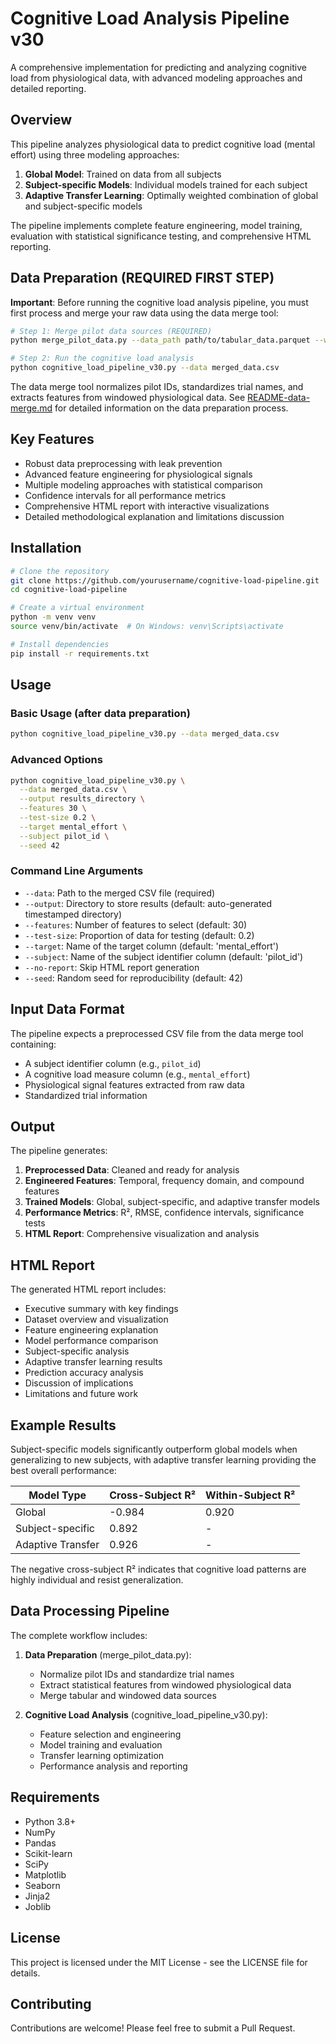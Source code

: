 # Cognitive Load Analysis Pipeline v30

A comprehensive implementation for predicting and analyzing cognitive load from physiological data, with advanced modeling approaches and detailed reporting.

## Overview

This pipeline analyzes physiological data to predict cognitive load (mental effort) using three modeling approaches:

1. **Global Model**: Trained on data from all subjects
2. **Subject-specific Models**: Individual models trained for each subject
3. **Adaptive Transfer Learning**: Optimally weighted combination of global and subject-specific models

The pipeline implements complete feature engineering, model training, evaluation with statistical significance testing, and comprehensive HTML reporting.

## Data Preparation (REQUIRED FIRST STEP)

**Important**: Before running the cognitive load analysis pipeline, you must first process and merge your raw data using the data merge tool:

```bash
# Step 1: Merge pilot data sources (REQUIRED)
python merge_pilot_data.py --data_path path/to/tabular_data.parquet --windowed_data_dir path/to/json_files/

# Step 2: Run the cognitive load analysis
python cognitive_load_pipeline_v30.py --data merged_data.csv
```

The data merge tool normalizes pilot IDs, standardizes trial names, and extracts features from windowed physiological data. See [README-data-merge.md](README-data-merge.md) for detailed information on the data preparation process.

## Key Features

- Robust data preprocessing with leak prevention
- Advanced feature engineering for physiological signals
- Multiple modeling approaches with statistical comparison
- Confidence intervals for all performance metrics
- Comprehensive HTML report with interactive visualizations
- Detailed methodological explanation and limitations discussion

## Installation

```bash
# Clone the repository
git clone https://github.com/yourusername/cognitive-load-pipeline.git
cd cognitive-load-pipeline

# Create a virtual environment
python -m venv venv
source venv/bin/activate  # On Windows: venv\Scripts\activate

# Install dependencies
pip install -r requirements.txt
```

## Usage

### Basic Usage (after data preparation)

```bash
python cognitive_load_pipeline_v30.py --data merged_data.csv
```

### Advanced Options

```bash
python cognitive_load_pipeline_v30.py \
  --data merged_data.csv \
  --output results_directory \
  --features 30 \
  --test-size 0.2 \
  --target mental_effort \
  --subject pilot_id \
  --seed 42
```

### Command Line Arguments

- `--data`: Path to the merged CSV file (required)
- `--output`: Directory to store results (default: auto-generated timestamped directory)
- `--features`: Number of features to select (default: 30)
- `--test-size`: Proportion of data for testing (default: 0.2)
- `--target`: Name of the target column (default: 'mental_effort')
- `--subject`: Name of the subject identifier column (default: 'pilot_id')
- `--no-report`: Skip HTML report generation
- `--seed`: Random seed for reproducibility (default: 42)

## Input Data Format

The pipeline expects a preprocessed CSV file from the data merge tool containing:

- A subject identifier column (e.g., `pilot_id`)
- A cognitive load measure column (e.g., `mental_effort`)
- Physiological signal features extracted from raw data
- Standardized trial information

## Output

The pipeline generates:

1. **Preprocessed Data**: Cleaned and ready for analysis
2. **Engineered Features**: Temporal, frequency domain, and compound features
3. **Trained Models**: Global, subject-specific, and adaptive transfer models
4. **Performance Metrics**: R², RMSE, confidence intervals, significance tests
5. **HTML Report**: Comprehensive visualization and analysis

## HTML Report

The generated HTML report includes:

- Executive summary with key findings
- Dataset overview and visualization
- Feature engineering explanation
- Model performance comparison
- Subject-specific analysis
- Adaptive transfer learning results
- Prediction accuracy analysis
- Discussion of implications
- Limitations and future work

## Example Results

Subject-specific models significantly outperform global models when generalizing to new subjects, with adaptive transfer learning providing the best overall performance:

| Model Type | Cross-Subject R² | Within-Subject R² |
|------------|-----------------|-------------------|
| Global     | -0.984          | 0.920             |
| Subject-specific | 0.892      | -                |
| Adaptive Transfer | 0.926     | -                |

The negative cross-subject R² indicates that cognitive load patterns are highly individual and resist generalization.

## Data Processing Pipeline

The complete workflow includes:

1. **Data Preparation** (merge_pilot_data.py):
   - Normalize pilot IDs and standardize trial names
   - Extract statistical features from windowed physiological data
   - Merge tabular and windowed data sources

2. **Cognitive Load Analysis** (cognitive_load_pipeline_v30.py):
   - Feature selection and engineering
   - Model training and evaluation
   - Transfer learning optimization
   - Performance analysis and reporting

## Requirements

- Python 3.8+
- NumPy
- Pandas
- Scikit-learn
- SciPy
- Matplotlib
- Seaborn
- Jinja2
- Joblib

## License

This project is licensed under the MIT License - see the LICENSE file for details.

## Contributing

Contributions are welcome! Please feel free to submit a Pull Request.
